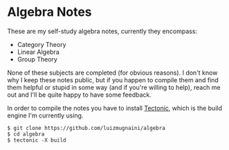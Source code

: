 # Algebra Notes

These are my self-study algebra notes, currently they encompass:

* Category Theory
* Linear Algebra
* Group Theory

None of these subjects are completed (for obvious reasons). I don't know why I
keep these notes public, but if you happen to compile them and find them helpful
or stupid in some way (and if you're willing to help), reach me out and I'll be
quite happy to have some feedback.

In order to compile the notes you have to install
[Tectonic](https://tectonic-typesetting.github.io/en-US/), which is the build
engine I'm currently using.
```
$ git clone https://github.com/luizmugnaini/algebra
$ cd algebra
$ tectonic -X build
```

